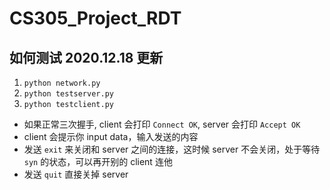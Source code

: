 # CS305_Project_RDT

## 如何测试 2020.12.18 更新
1. `python network.py`
2. `python testserver.py`
3. `python testclient.py`

* 如果正常三次握手, client 会打印 `Connect OK`, server 会打印 `Accept OK`
* client 会提示你 input data，输入发送的内容
* 发送 `exit` 来关闭和 server 之间的连接，这时候 server 不会关闭，处于等待 `syn` 的状态，可以再开别的 client 连他
* 发送 `quit` 直接关掉 server
